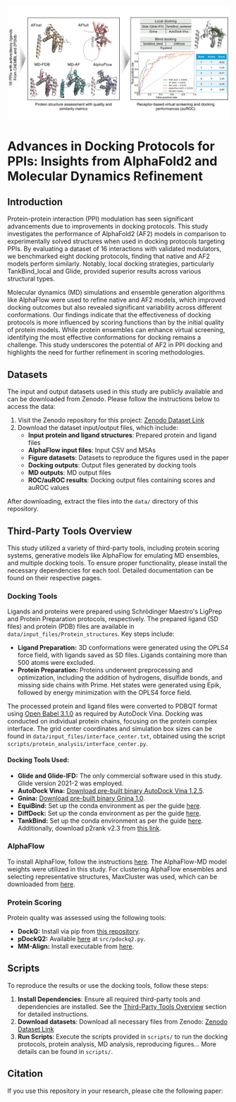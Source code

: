 ![Workflow diagram](overview.png)

# Advances in Docking Protocols for PPIs: Insights from AlphaFold2 and Molecular Dynamics Refinement

## Introduction

Protein-protein interaction (PPI) modulation has seen significant advancements due to improvements in docking protocols. This study investigates the performance of AlphaFold2 (AF2) models in comparison to experimentally solved structures when used in docking protocols targeting PPIs. By evaluating a dataset of 16 interactions with validated modulators, we benchmarked eight docking protocols, finding that native and AF2 models perform similarly. Notably, local docking strategies, particularly TankBind_local and Glide, provided superior results across various structural types.

Molecular dynamics (MD) simulations and ensemble generation algorithms like AlphaFlow were used to refine native and AF2 models, which improved docking outcomes but also revealed significant variability across different conformations. Our findings indicate that the effectiveness of docking protocols is more influenced by scoring functions than by the initial quality of protein models. While protein ensembles can enhance virtual screening, identifying the most effective conformations for docking remains a challenge. This study underscores the potential of AF2 in PPI docking and highlights the need for further refinement in scoring methodologies.

## Datasets

The input and output datasets used in this study are publicly available and can be downloaded from Zenodo. Please follow the instructions below to access the data:

1. Visit the Zenodo repository for this project: [Zenodo Dataset Link](#)
2. Download the dataset input/output files, which include:
   - **Input protein and ligand structures**: Prepared protein and ligand files
   - **AlphaFlow input files**: Input CSV and MSAs
   - **Figure datasets**: Datasets to reproduce the figures used in the paper
   - **Docking outputs**: Output files generated by docking tools
   - **MD outputs**: MD output files
   - **ROC/auROC results**: Docking output files containing scores and auROC values
   
After downloading, extract the files into the `data/` directory of this repository.


## Third-Party Tools Overview

This study utilized a variety of third-party tools, including protein scoring systems, generative models like AlphaFlow for emulating MD ensembles, and multiple docking tools. To ensure proper functionality, please install the necessary dependencies for each tool. Detailed documentation can be found on their respective pages.

### Docking Tools

Ligands and proteins were prepared using Schrödinger Maestro's LigPrep and Protein Preparation protocols, respectively. The prepared ligand (SD files) and protein (PDB) files are available in `data/input_files/Protein_structures`. Key steps include:

- **Ligand Preparation:** 3D conformations were generated using the OPLS4 force field, with ligands saved as SD files. Ligands containing more than 500 atoms were excluded.
- **Protein Preparation:** Proteins underwent preprocessing and optimization, including the addition of hydrogens, disulfide bonds, and missing side chains with Prime. Het states were generated using Epik, followed by energy minimization with the OPLS4 force field.

The processed protein and ligand files were converted to PDBQT format using [Open Babel 3.1.0](https://github.com/openbabel/openbabel/releases/tag/openbabel-3-1-0) as required by AutoDock Vina. Docking was conducted on individual protein chains, focusing on the protein complex interface. The grid center coordinates and simulation box sizes can be found in `data/input_files/interface_center.txt`, obtained using the script `scripts/protein_analysis/interface_center.py`.

#### Docking Tools Used:

- **Glide and Glide-IFD:** The only commercial software used in this study. Glide version 2021-2 was employed.
- **AutoDock Vina:** [Download pre-built binary AutoDock Vina 1.2.5](https://github.com/ccsb-scripps/AutoDock-Vina/releases/tag/v1.2.5).
- **Gnina:** [Download pre-built binary Gnina 1.0](https://github.com/gnina/gnina/releases/tag/v1.0).
- **EquiBind:** Set up the conda environment as per the guide [here](https://github.com/HannesStark/EquiBind).
- **DiffDock:** Set up the conda environment as per the guide [here](https://github.com/gcorso/DiffDock).
- **TankBind:** Set up the conda environment as per the guide [here](https://github.com/luwei0917/TankBind). Additionally, download p2rank v2.3 from [this link](https://github.com/rdk/p2rank/releases/download/2.3/p2rank_2.3.tar.gz).

### AlphaFlow

To install AlphaFlow, follow the instructions [here](https://github.com/bjing2016/alphaflow). The AlphaFlow-MD model weights were utilized in this study. For clustering AlphaFlow ensembles and selecting representative structures, MaxCluster was used, which can be downloaded from [here](http://www.sbg.bio.ic.ac.uk/~maxcluster/#Download).

### Protein Scoring

Protein quality was assessed using the following tools:

- **DockQ:** Install via pip from [this repository](https://github.com/bjornwallner/DockQ).
- **pDockQ2:** Available [here](https://gitlab.com/ElofssonLab/afm-benchmark) at `src/pdockq2.py`.
- **MM-Align:** Install executable from [here](https://zhanggroup.org/MM-align/). 

## Scripts

To reproduce the results or use the docking tools, follow these steps:

1. **Install Dependencies**: Ensure all required third-party tools and dependencies are installed. See the [Third-Party Tools Overview](#third-party-tools-overview) section for detailed instructions.
2. **Download datasets**: Download all necessary files from Zenodo: [Zenodo Dataset Link](#) 
3. **Run Scripts**: Execute the scripts provided in `scripts/` to run the docking protocols, protein analysis, MD analysis, reproducing figures... More details can be found in `scripts/`.


## Citation

If you use this repository in your research, please cite the following paper:


